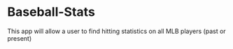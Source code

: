 # Baseball-Stats
This app will allow a user to find hitting statistics on all MLB players (past or present)